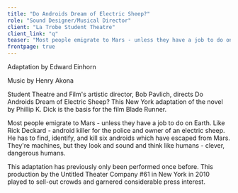 ```yaml
---
title: "Do Androids Dream of Electric Sheep?"
role: "Sound Designer/Musical Director"
client: "La Trobe Student Theatre"
client_link: "q"
teaser: "Most people emigrate to Mars - unless they have a job to do on Earth. Like Rick Deckard - android killer for the police and owner of an electric sheep. He has to find, identify, and kill six androids which have escaped from Mars. They're machines, but they look and sound and think like humans - clever, dangerous humans."
frontpage: true
---
```

Adaptation by Edward Einhorn

Music by Henry Akona

Student Theatre and Film's artistic director, Bob Pavlich, directs Do Androids Dream of Electric Sheep? This New York adaptation of the novel by Phillip K. Dick is the basis for the film Blade Runner.

Most people emigrate to Mars - unless they have a job to do on Earth. Like Rick Deckard - android killer for the police and owner of an electric sheep. He has to find, identify, and kill six androids which have escaped from Mars. They're machines, but they look and sound and think like humans - clever, dangerous humans.

This adaptation has previously only been performed once before. This production by the Untitled Theater Company #61 in New York in 2010 played to sell-out crowds and garnered considerable press interest.